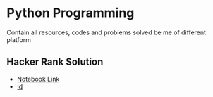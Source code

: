 # Python Programming
Contain all resources, codes and problems solved be me of different platform


## Hacker Rank Solution
* [Notebook Link](https://drive.google.com/file/d/1F5lQiU5ruqgkJWTftnMlPQmhEyETKssf/view?usp=sharing)
* [Id](https://www.hackerrank.com/vg11072001)
